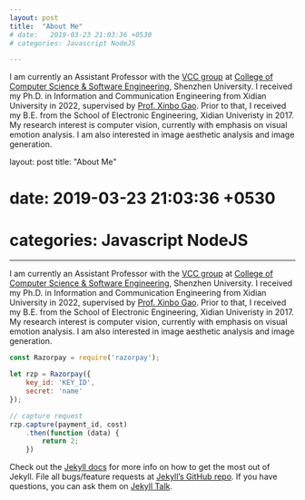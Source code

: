```yaml
---
layout: post
title:  "About Me"
# date:   2019-03-23 21:03:36 +0530
# categories: Javascript NodeJS

---
```

I am currently an Assistant Professor with the [VCC group](https://vcc.tech/index.html) at [College of Computer Science & Software Engineering](https://csse.szu.edu.cn/), Shenzhen University. I received my Ph.D. in Information and Communication Engineering from Xidian University in 2022, supervised by [Prof. Xinbo Gao](https://see.xidian.edu.cn/faculty/xbgao/). Prior to that, I received my B.E. from the School of Electronic Engineering, Xidian Univeristy in 2017. My research interest is computer vision, currently with emphasis on visual emotion analysis. I am also interested in image aesthetic analysis and image generation.

layout: post
title:  "About Me"
# date:   2019-03-23 21:03:36 +0530
# categories: Javascript NodeJS

---
I am currently an Assistant Professor with the [VCC group](https://vcc.tech/index.html) at [College of Computer Science & Software Engineering](https://csse.szu.edu.cn/), Shenzhen University. I received my Ph.D. in Information and Communication Engineering from Xidian University in 2022, supervised by [Prof. Xinbo Gao](https://see.xidian.edu.cn/faculty/xbgao/). Prior to that, I received my B.E. from the School of Electronic Engineering, Xidian Univeristy in 2017. My research interest is computer vision, currently with emphasis on visual emotion analysis. I am also interested in image aesthetic analysis and image generation.

```javascript
const Razorpay = require('razorpay');

let rzp = Razorpay({
	key_id: 'KEY_ID',
	secret: 'name'
});

// capture request
rzp.capture(payment_id, cost)
	.then(function (data) {
		return 2;
	})
```

Check out the [Jekyll docs][jekyll-docs] for more info on how to get the most out of Jekyll. File all bugs/feature requests at [Jekyll’s GitHub repo][jekyll-gh]. If you have questions, you can ask them on [Jekyll Talk][jekyll-talk].

[jekyll-docs]: https://jekyllrb.com/docs/home
[jekyll-gh]:   https://github.com/jekyll/jekyll
[jekyll-talk]: https://talk.jekyllrb.com/
